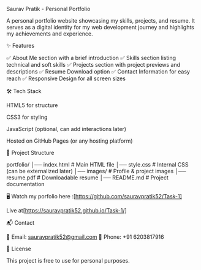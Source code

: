 Saurav Pratik - Personal Portfolio

A personal portfolio website showcasing my skills, projects, and resume. It serves as a digital identity for my web development journey and highlights my achievements and experience.

✨ Features

✅ About Me section with a brief introduction ✅ Skills section listing technical and soft skills ✅ Projects section with project previews and descriptions ✅ Resume Download option ✅ Contact Information for easy reach ✅ Responsive Design for all screen sizes

🛠 Tech Stack

HTML5 for structure

CSS3 for styling

JavaScript (optional, can add interactions later)

Hosted on GitHub Pages (or any hosting platform)

📂 Project Structure

portfolio/ │── index.html # Main HTML file │── style.css # Internal CSS (can be externalized later) │── images/ # Profile & project images │── resume.pdf # Downloadable resume │── README.md # Project documentation

🖥 Watch my porfolio here :[https://github.com/sauravpratik52/Task-1]

Live at[https://sauravpratik52.github.io/Task-1/]

📬 Contact

📧 Email: sauravpratik52@gmail.com 📱 Phone: ‪+91 6203817916

📜 License

This project is free to use for personal purposes.
